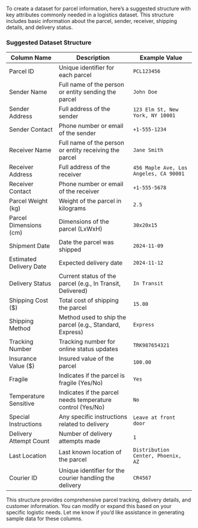 To create a dataset for parcel information, here’s a suggested structure with key attributes commonly needed in a logistics dataset. This structure includes basic information about the parcel, sender, receiver, shipping details, and delivery status.

### Suggested Dataset Structure

| **Column Name**         | **Description**                                                   | **Example Value**                    |
|-------------------------|-------------------------------------------------------------------|--------------------------------------|
| Parcel ID               | Unique identifier for each parcel                                 | `PCL123456`                          |
| Sender Name             | Full name of the person or entity sending the parcel              | `John Doe`                           |
| Sender Address          | Full address of the sender                                        | `123 Elm St, New York, NY 10001`     |
| Sender Contact          | Phone number or email of the sender                               | `+1-555-1234`                        |
| Receiver Name           | Full name of the person or entity receiving the parcel            | `Jane Smith`                         |
| Receiver Address        | Full address of the receiver                                      | `456 Maple Ave, Los Angeles, CA 90001` |
| Receiver Contact        | Phone number or email of the receiver                             | `+1-555-5678`                        |
| Parcel Weight (kg)      | Weight of the parcel in kilograms                                 | `2.5`                                |
| Parcel Dimensions (cm)  | Dimensions of the parcel (LxWxH)                                  | `30x20x15`                           |
| Shipment Date           | Date the parcel was shipped                                       | `2024-11-09`                         |
| Estimated Delivery Date | Expected delivery date                                            | `2024-11-12`                         |
| Delivery Status         | Current status of the parcel (e.g., In Transit, Delivered)        | `In Transit`                         |
| Shipping Cost ($)       | Total cost of shipping the parcel                                 | `15.00`                              |
| Shipping Method         | Method used to ship the parcel (e.g., Standard, Express)          | `Express`                            |
| Tracking Number         | Tracking number for online status updates                         | `TRK987654321`                       |
| Insurance Value ($)     | Insured value of the parcel                                       | `100.00`                             |
| Fragile                 | Indicates if the parcel is fragile (Yes/No)                       | `Yes`                                |
| Temperature Sensitive   | Indicates if the parcel needs temperature control (Yes/No)        | `No`                                 |
| Special Instructions    | Any specific instructions related to delivery                     | `Leave at front door`                |
| Delivery Attempt Count  | Number of delivery attempts made                                  | `1`                                  |
| Last Location           | Last known location of the parcel                                 | `Distribution Center, Phoenix, AZ`   |
| Courier ID              | Unique identifier for the courier handling the delivery           | `CR4567`                             |

This structure provides comprehensive parcel tracking, delivery details, and customer information. You can modify or expand this based on your specific logistic needs. Let me know if you’d like assistance in generating sample data for these columns.
